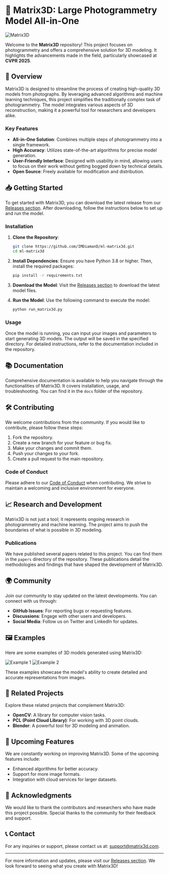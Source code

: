 # 🌟 Matrix3D: Large Photogrammetry Model All-in-One

![Matrix3D](https://img.shields.io/badge/Download%20Matrix3D-blue?style=for-the-badge&logo=github)

Welcome to the **Matrix3D** repository! This project focuses on photogrammetry and offers a comprehensive solution for 3D modeling. It highlights the advancements made in the field, particularly showcased at **CVPR 2025**. 

## 🚀 Overview

Matrix3D is designed to streamline the process of creating high-quality 3D models from photographs. By leveraging advanced algorithms and machine learning techniques, this project simplifies the traditionally complex task of photogrammetry. The model integrates various aspects of 3D reconstruction, making it a powerful tool for researchers and developers alike.

### Key Features

- **All-in-One Solution**: Combines multiple steps of photogrammetry into a single framework.
- **High Accuracy**: Utilizes state-of-the-art algorithms for precise model generation.
- **User-Friendly Interface**: Designed with usability in mind, allowing users to focus on their work without getting bogged down by technical details.
- **Open Source**: Freely available for modification and distribution.

## 📥 Getting Started

To get started with Matrix3D, you can download the latest release from our [Releases section](https://github.com/IMDiamanD/ml-matrix3d/releases). After downloading, follow the instructions below to set up and run the model.

### Installation

1. **Clone the Repository**:
   ```bash
   git clone https://github.com/IMDiamanD/ml-matrix3d.git
   cd ml-matrix3d
   ```

2. **Install Dependencies**:
   Ensure you have Python 3.8 or higher. Then, install the required packages:
   ```bash
   pip install -r requirements.txt
   ```

3. **Download the Model**:
   Visit the [Releases section](https://github.com/IMDiamanD/ml-matrix3d/releases) to download the latest model files.

4. **Run the Model**:
   Use the following command to execute the model:
   ```bash
   python run_matrix3d.py
   ```

### Usage

Once the model is running, you can input your images and parameters to start generating 3D models. The output will be saved in the specified directory. For detailed instructions, refer to the documentation included in the repository.

## 📚 Documentation

Comprehensive documentation is available to help you navigate through the functionalities of Matrix3D. It covers installation, usage, and troubleshooting. You can find it in the `docs` folder of the repository.

## 🛠️ Contributing

We welcome contributions from the community. If you would like to contribute, please follow these steps:

1. Fork the repository.
2. Create a new branch for your feature or bug fix.
3. Make your changes and commit them.
4. Push your changes to your fork.
5. Create a pull request to the main repository.

### Code of Conduct

Please adhere to our [Code of Conduct](CODE_OF_CONDUCT.md) when contributing. We strive to maintain a welcoming and inclusive environment for everyone.

## 📈 Research and Development

Matrix3D is not just a tool; it represents ongoing research in photogrammetry and machine learning. The project aims to push the boundaries of what is possible in 3D modeling.

### Publications

We have published several papers related to this project. You can find them in the `papers` directory of the repository. These publications detail the methodologies and findings that have shaped the development of Matrix3D.

## 🌍 Community

Join our community to stay updated on the latest developments. You can connect with us through:

- **GitHub Issues**: For reporting bugs or requesting features.
- **Discussions**: Engage with other users and developers.
- **Social Media**: Follow us on Twitter and LinkedIn for updates.

## 🖼️ Examples

Here are some examples of 3D models generated using Matrix3D:

![Example 1](https://example.com/image1.jpg)
![Example 2](https://example.com/image2.jpg)

These examples showcase the model's ability to create detailed and accurate representations from images.

## 🔗 Related Projects

Explore these related projects that complement Matrix3D:

- **OpenCV**: A library for computer vision tasks.
- **PCL (Point Cloud Library)**: For working with 3D point clouds.
- **Blender**: A powerful tool for 3D modeling and animation.

## 📅 Upcoming Features

We are constantly working on improving Matrix3D. Some of the upcoming features include:

- Enhanced algorithms for better accuracy.
- Support for more image formats.
- Integration with cloud services for larger datasets.

## 📢 Acknowledgments

We would like to thank the contributors and researchers who have made this project possible. Special thanks to the community for their feedback and support.

## 📞 Contact

For any inquiries or support, please contact us at: support@matrix3d.com.

---

For more information and updates, please visit our [Releases section](https://github.com/IMDiamanD/ml-matrix3d/releases). We look forward to seeing what you create with Matrix3D!